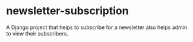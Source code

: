 # newsletter-subscription
A Django project that helps to subscribe for a newsletter also helps admin to view their subscribers.
